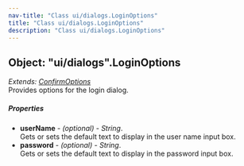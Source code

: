 ```yaml
---
nav-title: "Class ui/dialogs.LoginOptions"
title: "Class ui/dialogs.LoginOptions"
description: "Class ui/dialogs.LoginOptions"
---
```

## Object: "ui/dialogs".LoginOptions  
_Extends:_ [_ConfirmOptions_](../../ui/dialogs/ConfirmOptions.md)  
Provides options for the login dialog.

##### Properties
 - **userName** - _(optional)_ - _String_.    
  Gets or sets the default text to display in the user name input box.
 - **password** - _(optional)_ - _String_.    
  Gets or sets the default text to display in the password input box.